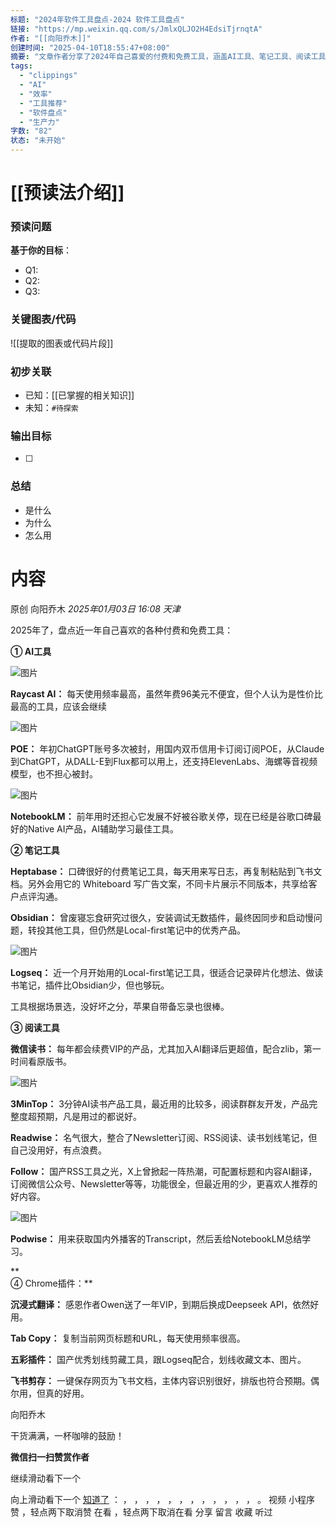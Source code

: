 ```yaml
---
标题: "2024年软件工具盘点-2024 软件工具盘点"
链接: "https://mp.weixin.qq.com/s/JmlxQLJO2H4EdsiTjrnqtA"
作者: "[[向阳乔木]]"
创建时间: "2025-04-10T18:55:47+08:00"
摘要: "文章作者分享了2024年自己喜爱的付费和免费工具，涵盖AI工具、笔记工具、阅读工具和Chrome插件等多个类别。"
tags:
  - "clippings"
  - "AI"
  - "效率"
  - "工具推荐"
  - "软件盘点"
  - "生产力"
字数: "82"
状态: "未开始"
---
```

# [[预读法介绍]]
### 预读问题  
**基于你的目标**：
- Q1: 
- Q2: 
- Q3:   

### 关键图表/代码  
![[提取的图表或代码片段]]
### 初步关联  
- 已知：[[已掌握的相关知识]]  
- 未知：`#待探索`  

### 输出目标
- [ ] 

### 总结
- 是什么
- 为什么
- 怎么用

# 内容
原创 向阳乔木 *2025年01月03日 16:08* *天津*

2025年了，盘点近一年自己喜欢的各种付费和免费工具：

**① AI工具**

![图片](https://mmbiz.qpic.cn/mmbiz_png/jibL99tg2bCUUdyTNDZPVjHYyQf2Egfr2zxYeYIKZVqnQjLgaIIUfrTuDqcNBYmtduUqzhsfY4Ta4SMxAKnoIGw/640?wx_fmt=png&from=appmsg&tp=webp&wxfrom=5&wx_lazy=1&wx_co=1)

**Raycast AI：** 每天使用频率最高，虽然年费96美元不便宜，但个人认为是性价比最高的工具，应该会继续

![图片](https://mmbiz.qpic.cn/mmbiz_png/jibL99tg2bCUUdyTNDZPVjHYyQf2Egfr2QPRfvQ2Q52r9ojSQNUF9Pd74QGGpiciaibgf7x4zFPRTMTN9cnBzT0icYQ/640?wx_fmt=png&from=appmsg&tp=webp&wxfrom=5&wx_lazy=1&wx_co=1)

**POE：** 年初ChatGPT账号多次被封，用国内双币信用卡订阅订阅POE，从Claude 到ChatGPT，从DALL-E到Flux都可以用上，还支持ElevenLabs、海螺等音视频模型，也不担心被封。

![图片](https://mp.weixin.qq.com/s/www.w3.org/2000/svg'%20xmlns:xlink='http://www.w3.org/1999/xlink'%3E%3Ctitle%3E%3C/title%3E%3Cg%20stroke='none'%20stroke-width='1'%20fill='none'%20fill-rule='evenodd'%20fill-opacity='0'%3E%3Cg%20transform='translate(-249.000000,%20-126.000000)'%20fill='%23FFFFFF'%3E%3Crect%20x='249'%20y='126'%20width='1'%20height='1'%3E%3C/rect%3E%3C/g%3E%3C/g%3E%3C/svg%3E)

**NotebookLM：** 前年用时还担心它发展不好被谷歌关停，现在已经是谷歌口碑最好的Native AI产品，AI辅助学习最佳工具。

  
**② 笔记工具**

**Heptabase：** 口碑很好的付费笔记工具，每天用来写日志，再复制粘贴到飞书文档。另外会用它的 Whiteboard 写广告文案，不同卡片展示不同版本，共享给客户点评沟通。

**Obsidian：** 曾废寝忘食研究过很久，安装调试无数插件，最终因同步和启动慢问题，转投其他工具，但仍然是Local-first笔记中的优秀产品。

![图片](https://mp.weixin.qq.com/s/www.w3.org/2000/svg'%20xmlns:xlink='http://www.w3.org/1999/xlink'%3E%3Ctitle%3E%3C/title%3E%3Cg%20stroke='none'%20stroke-width='1'%20fill='none'%20fill-rule='evenodd'%20fill-opacity='0'%3E%3Cg%20transform='translate(-249.000000,%20-126.000000)'%20fill='%23FFFFFF'%3E%3Crect%20x='249'%20y='126'%20width='1'%20height='1'%3E%3C/rect%3E%3C/g%3E%3C/g%3E%3C/svg%3E)

**Logseq：** 近一个月开始用的Local-first笔记工具，很适合记录碎片化想法、做读书笔记，插件比Obsidian少，但也够玩。

  

工具根据场景选，没好坏之分，苹果自带备忘录也很棒。

  
**③ 阅读工具**

**微信读书：** 每年都会续费VIP的产品，尤其加入AI翻译后更超值，配合zlib，第一时间看原版书。

![图片](https://mp.weixin.qq.com/s/www.w3.org/2000/svg'%20xmlns:xlink='http://www.w3.org/1999/xlink'%3E%3Ctitle%3E%3C/title%3E%3Cg%20stroke='none'%20stroke-width='1'%20fill='none'%20fill-rule='evenodd'%20fill-opacity='0'%3E%3Cg%20transform='translate(-249.000000,%20-126.000000)'%20fill='%23FFFFFF'%3E%3Crect%20x='249'%20y='126'%20width='1'%20height='1'%3E%3C/rect%3E%3C/g%3E%3C/g%3E%3C/svg%3E)

**3MinTop：** 3分钟AI读书产品工具，最近用的比较多，阅读群群友开发，产品完整度超预期，凡是用过的都说好。

**Readwise：** 名气很大，整合了Newsletter订阅、RSS阅读、读书划线笔记，但自己没用好，有点浪费。

**Follow：** 国产RSS工具之光，X上曾掀起一阵热潮，可配置标题和内容AI翻译，订阅微信公众号、Newsletter等等，功能很全，但最近用的少，更喜欢人推荐的好内容。

![图片](https://mp.weixin.qq.com/s/www.w3.org/2000/svg'%20xmlns:xlink='http://www.w3.org/1999/xlink'%3E%3Ctitle%3E%3C/title%3E%3Cg%20stroke='none'%20stroke-width='1'%20fill='none'%20fill-rule='evenodd'%20fill-opacity='0'%3E%3Cg%20transform='translate(-249.000000,%20-126.000000)'%20fill='%23FFFFFF'%3E%3Crect%20x='249'%20y='126'%20width='1'%20height='1'%3E%3C/rect%3E%3C/g%3E%3C/g%3E%3C/svg%3E)

**Podwise：** 用来获取国内外播客的Transcript，然后丢给NotebookLM总结学习。

**  
④ Chrome插件：**

**沉浸式翻译：** 感恩作者Owen送了一年VIP，到期后换成Deepseek API，依然好用。

**Tab Copy：** 复制当前网页标题和URL，每天使用频率很高。

**五彩插件：** 国产优秀划线剪藏工具，跟Logseq配合，划线收藏文本、图片。

**飞书剪存：** 一键保存网页为飞书文档，主体内容识别很好，排版也符合预期。偶尔用，但真的好用。

向阳乔木

干货满满，一杯咖啡的鼓励！

 **微信扫一扫赞赏作者**

继续滑动看下一个

向上滑动看下一个 [知道了](https://mp.weixin.qq.com/s/) ： ， ， ， ， ， ， ， ， ， ， ， ， 。 视频 小程序 赞 ，轻点两下取消赞 在看 ，轻点两下取消在看 分享 留言 收藏 听过